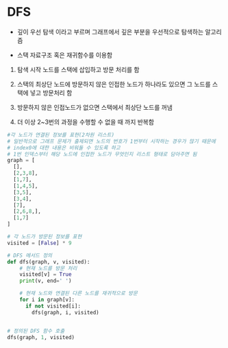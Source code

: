 # DFS

- 깊이 우선 탐색 이라고 부르며 그래프에서 깊은 부분을 우선적으로 탐색하는 알고리즘

- 스택 자료구조 혹은 재귀함수를 이용함
1. 탐색 시작 노드를 스택에 삽입하고 방문 처리를 함

2. 스택의 최상단 노드에 방문하지 않은 인접한 노드가 하나라도 있으면 그 노드를 스택에 넣고 방문처리 함

3. 방문하지 않은 인접노드가 없으면 스택에서 최상단 노드를 꺼냄

4. 더 이상 2~3번의 과정을 수행할 수 없을 때 까지 반복함

```python
#각 노드가 연결된 정보를 표현(2차원 리스트)
# 일반적으로 그래프 문제가 출제되면 노드의 번호가 1번부터 시작하는 경우가 많기 때문에
# index0에 대한 내용은 비워둘 수 있도록 하고 
# 1번 인덱스부터 해당 노드에 인접한 노드가 무엇인지 리스트 형태로 담아주면 됨
graph = [
  [],
  [2,3,8],
  [1,7],
  [1,4,5],
  [3,5],
  [3,4],
  [7],
  [2,6,8,],
  [1,7]
]

# 각 노드가 방문된 정보를 표현
visited = [False] * 9

# DFS 메서드 정의
def dfs(graph, v, visited):
    # 현재 노드를 방문 처리
    visited[v] = True
    print(v, end=' ')

    # 현재 노드와 연결된 다른 노드를 재귀적으로 방문
    for i in graph[v]:
      if not visited[i]:
        dfs(graph, i, visited)


# 정의된 DFS 함수 호출
dfs(graph, 1, visited)
```
